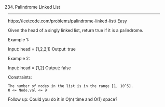 234. Palindrome Linked List
------------------------------------------------------------
https://leetcode.com/problems/palindrome-linked-list/
Easy

Given the head of a singly linked list, return true if it is a palindrome.

 

Example 1:

Input: head = [1,2,2,1]
Output: true

Example 2:

Input: head = [1,2]
Output: false

 

Constraints:

    The number of nodes in the list is in the range [1, 10^5].
    0 <= Node.val <= 9

 
Follow up: Could you do it in O(n) time and O(1) space?
